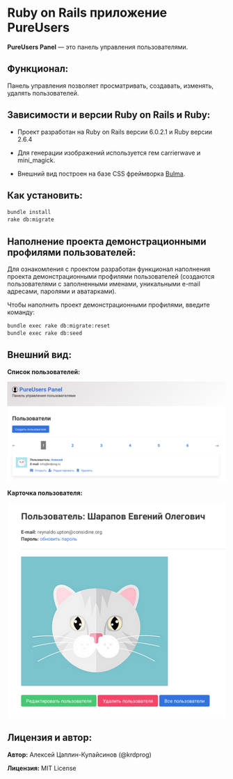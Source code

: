 # Ruby on Rails приложение PureUsers

**PureUsers Panel** &mdash; это панель управления пользователями.

## Функционал:

Панель управления позволяет просматривать, создавать, изменять, удалять пользователей.

## Зависимости и версии Ruby on Rails и Ruby:

- Проект разработан на Ruby on Rails версии 6.0.2.1 и Ruby версии 2.6.4

- Для генерации изображений используется гем carrierwave и mini_magick.

- Внешний вид построен на базе CSS фреймворка [Bulma](https://bulma.io/).

## Как установить:

```bash
bundle install
rake db:migrate
```

## Наполнение проекта демонстрационными профилями пользователей:

Для ознакомления с проектом разработан функционал наполнения проекта демонстрационными профилями пользователей (создаются пользователями с заполненными именами, уникальными e-mail адресами, паролями и аватарками).

Чтобы наполнить проект демонстрационными профилями, введите команду:

```bash
bundle exec rake db:migrate:reset
bundle exec rake db:seed
```

## Внешний вид:

**Список пользователей:**

![список пользователей](readme/readme_01.png)

**Карточка пользователя:**

![карточка пользователя](readme/readme_02.png)

## Лицензия и автор:

**Автор:** Алексей Цаплин-Купайсинов (@krdprog)

**Лицензия:** MIT License